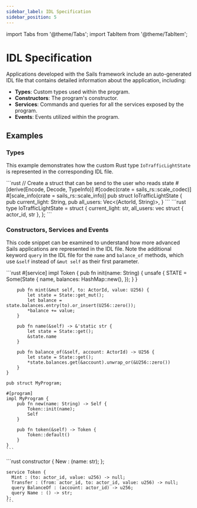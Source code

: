 ```yaml
---
sidebar_label: IDL Specification
sidebar_position: 5
---
```


import Tabs from '@theme/Tabs';
import TabItem from '@theme/TabItem';

# IDL Specification

Applications developed with the Sails framework include an auto-generated IDL file that contains detailed information about the application, including:

- **Types**: Custom types used within the program.
- **Constructors**: The program's constructor.
- **Services**: Commands and queries for all the services exposed by the program.
- **Events**: Events utilized within the program.

## Examples
### Types

This example demonstrates how the custom Rust type `IoTrafficLightState` is represented in the corresponding IDL file.

<Tabs>
  <TabItem value="rust" label="Rust" default>
    ```rust
    // Create a struct that can be send to the user who reads state
    #[derive(Encode, Decode, TypeInfo)]
    #[codec(crate = sails_rs::scale_codec)]
    #[scale_info(crate = sails_rs::scale_info)]
    pub struct IoTrafficLightState {
      pub current_light: String,
      pub all_users: Vec<(ActorId, String)>,
    }
    ```
  </TabItem>
  <TabItem value="idl" label="IDL">
    ```rust
    type IoTrafficLightState = struct {
      current_light: str,
      all_users: vec struct { actor_id, str },
    };
    ```
  </TabItem>
</Tabs>

### Constructors, Services and Events

This code snippet can be examined to understand how more advanced Sails applications are represented in the IDL file. Note the additional keyword `query` in the IDL file for the `name` and `balance_of` methods, which use `&self` instead of `&mut self` as their first parameter.

<Tabs>
  <TabItem value="rust" label="Rust" default>
    ```rust
    #[service]
    impl Token {
        pub fn init(name: String) {
            unsafe {
                STATE = Some(State {
                    name,
                    balances: HashMap::new(),
                });
            }
        }

        pub fn mint(&mut self, to: ActorId, value: U256) {
            let state = State::get_mut();
            let balance = state.balances.entry(to).or_insert(U256::zero());
            *balance += value;
        }

        pub fn name(&self) -> &'static str {
            let state = State::get();
            &state.name
        }

        pub fn balance_of(&self, account: ActorId) -> U256 {
            let state = State::get();
            *state.balances.get(&account).unwrap_or(&U256::zero())
        }
    }

    pub struct MyProgram;

    #[program]
    impl MyProgram {
        pub fn new(name: String) -> Self {
            Token::init(name);
            Self
        }

        pub fn token(&self) -> Token {
            Token::default()
        }
    }
    ```
  </TabItem>
  <TabItem value="idl" label="IDL">
    ```rust
    constructor {
      New : (name: str);
    };

    service Token {
      Mint : (to: actor_id, value: u256) -> null;
      Transfer : (from: actor_id, to: actor_id, value: u256) -> null;
      query BalanceOf : (account: actor_id) -> u256;
      query Name : () -> str;
    };
    ```
  </TabItem>
</Tabs>

